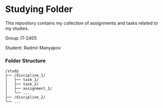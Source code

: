 # Studying Folder

This repository contains my collection of assignments and tasks related to my studies.

Group: IT-2405

Student: Radmir Manyapov

### Folder Structure

```
/study
├── /discipline_1/
│   ├── task_1/
│   ├── task_2/
│   ├── assignment_1/
│   └── ...
├── /discipline_2/
└── ...
```
